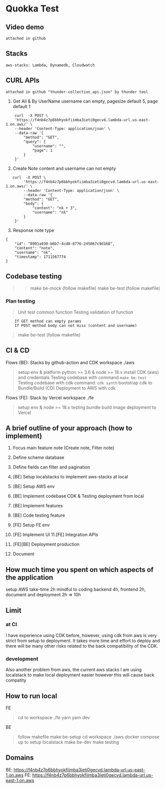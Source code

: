 # Quokka Test

## Video demo
    attached in github

## Stacks
    aws-stacks: Lambda, Dynamodb, Cloudwatch

## CURL APIs
    attached in github "thunder-collection_api.json" by thunder tool

1. Get All & By UserName 
username can empty, pagesize default 5, page default 1
```
    curl  -X POST \
    'https://f4nb4z7p6bbhyokfiimba3ieti0gecvd.lambda-url.us-east-1.on.aws/' \
    --header 'Content-Type: application/json' \
    --data-raw '{
        "method": "GET",
        "query": {
            "username": "",
            "page": 1
        }
    }'
```

2. Create Note
content and username can not empty
```
   curl  -X POST \
        'https://f4nb4z7p6bbhyokfiimba3ieti0gecvd.lambda-url.us-east-1.on.aws/' \
        --header 'Content-Type: application/json' \
        --data-raw '{
        "method": "GET",
        "body": {
            "content": "nk + 3",
            "username": "nk"
        }
    }'
```

3. Response note type 
```
{
    "id": "8991a930-b6b7-4cd8-8776-245867c9d168",
    "content": "note",
    "username": "nk",
    "timestamp": 1711567774
}
```

## Codebase testing
>> make be-mock (follow makefile)
>> make be-test (follow makefile)
### Plan testing
> Unit test common function
> Testing validation of function
```
    If GET method can empty params
    If POST method body can not miss (content and username)
```
> make be-test (follow makefile)

## CI & CD
Flows (BE): Stacks by github-action and CDK
    workspace ./aws
> setup env & platform python >= 3.6 & node >= 18.x
> install CDK (aws) and credentials
> Testing codebase with command ``` make be-test ```
> Testing codebase with cdk command: ``` cdk synth ```
> bootstrap cdk to Bundle/Build 
> (CD) Deployment to AWS with cdk

Flows (FE): Stack by Vercel
    workspace ./fe
> setup env & node >= 18.x
> testing bundle
> build image
> deployment to Vercel


## A brief outline of your approach (how to implement)
1. Focus main feature note (Create note, Filter note)
2. Define scheme database
3. Define fields can filter and pagination

4. [BE] Setup localstacks to implement aws-stacks at local

5. [BE] Setup AWS env
6. [BE] Implement codebase CDK & Testing deployment from local
7. [BE] Implement features
8. [BE] Code testing feature

9. [FE] Setup FE env
10. [FE] Implement UI
11.[FE] Integration APIs

11. [FE][BE] Deployment production

12. Document

## How much time you spent on which aspects of the application

setup AWS take-time 2h
mindful to coding backend 4h, frontend 2h, document and deployment 2h => 10h

## Limit
### at CI
I have experience using CDK before, however, using cdk from aws is very strict from setup to deployment. It takes more time and effort to deploy and there will be many other risks related to the back compatibility of the CDK.

### development
Also another problem from aws, the current aws stacks I am using localstack to make local deployment easier however this will cause back compatity


## How to run local
FE
> cd to workspace ./fe
> yarn
> yarn dev

BE
> follow makefile 
> make be-setup
> cd workspace ./aws 
> docker compose up to setup localstack
> make be-dev
> make testing

## Domains
BE: https://f4nb4z7p6bbhyokfiimba3ieti0gecvd.lambda-url.us-east-1.on.aws
FE: https://f4nb4z7p6bbhyokfiimba3ieti0gecvd.lambda-url.us-east-1.on.aws
